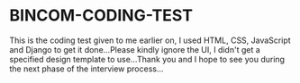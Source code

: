 # BINCOM-CODING-TEST
This is the coding test given to me earlier on, I used HTML, CSS, JavaScript and Django to get it done...Please kindly ignore the UI, I didn't get a specified design template to use...Thank you and I hope to see you during the next phase of the interview process...
